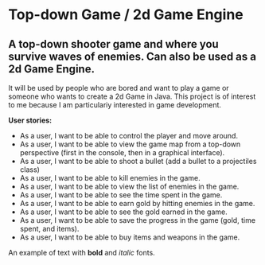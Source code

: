# Top-down Game / 2d Game Engine

## A top-down shooter game and where you survive waves of enemies. Can also be used as a 2d Game Engine.

It will be used by people who are bored and want to play a game or someone who wants to create a 2d Game in Java. This project is of interest to me because I am particulariy interested in game development.

**User stories:**
- As a user, I want to be able to control the player and move around.
- As a user, I want to be able to view the game map from a top-down perspective (first in the console, then in a graphical interface).
- As a user, I want to be able to shoot a bullet (add a bullet to a projectiles class) 
- As a user, I want to be able to kill enemies in the game.
- As a user, I want to be able to view the list of enemies in the game.
- As a user, I want to be able to see the time spent in the game.
- As a user, I want to be able to earn gold by hitting enemies in the game.
- As a user, I want to be able to see the gold earned in the game.
- As a user, I want to be able to save the progress in the game (gold, time spent, and items).
- As a user, I want to be able to buy items and weapons in the game.

An example of text with **bold** and *italic* fonts.